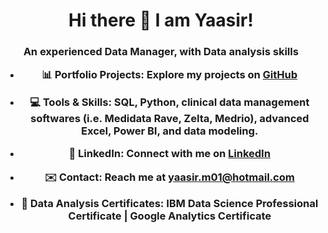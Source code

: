 <h1 align="center"> Hi there 👋 I am Yaasir!
  
<h3 align="center"> An experienced Data Manager, with Data analysis skills

- 📊 **Portfolio Projects**: Explore my projects on [GitHub](https://github.com/YaasirM?tab=repositories)

- 💻 **Tools & Skills**: SQL, Python, clinical data management softwares (i.e. Medidata Rave, Zelta, Medrio), advanced Excel, Power BI, and data modeling.

- 🔗 **LinkedIn**: Connect with me on [LinkedIn](https://www.linkedin.com/in/yaasir-mahamuud-493964251/)

- ✉️ **Contact**: Reach me at yaasir.m01@hotmail.com

- 🏅 Data Analysis Certificates: IBM Data Science Professional Certificate | Google Analytics Certificate
